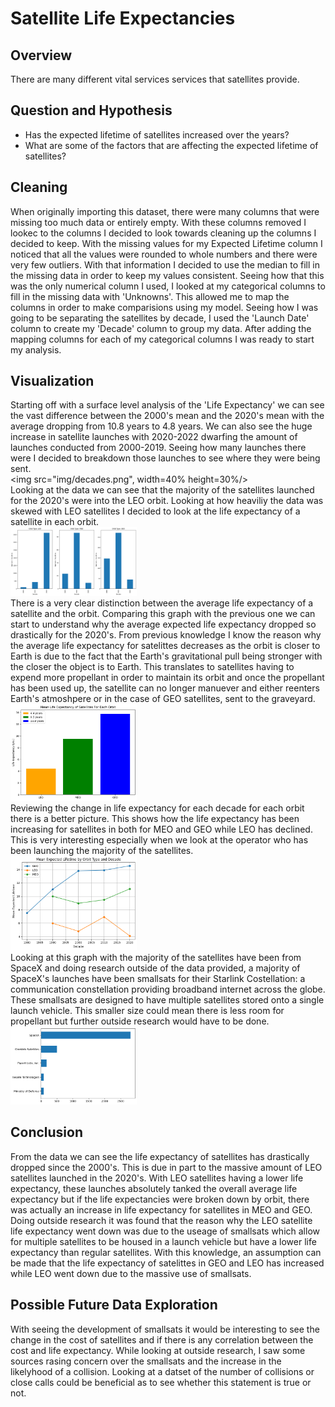 # Satellite Life Expectancies

## Overview
There are many different vital services services that satellites provide. 

## Question and Hypothesis
- Has the expected lifetime of satellites increased over the years?
- What are some of the factors that are affecting the expected lifetime of satellites?

## Cleaning
When originally importing this dataset, there were many columns that were missing too much data or entirely empty. With these columns removed I lookec to the columns I decided to look towards cleaning up the columns I decided to keep. With the missing values for my Expected Lifetime column I noticed that all the values were rounded to whole numbers and there were very few outliers. With that information I decided to use the median to fill in the missing data in order to keep my values consistent. Seeing how that this was the only numerical column I used, I looked at my categorical columns to fill in the missing data with 'Unknowns'. This allowed me to map the columns in order to make comparisions using my model. Seeing how I was going to be separating the satellites by decade, I used the 'Launch Date' column to create my 'Decade' column to group my data. After adding the mapping columns for each of my categorical columns I was ready to start my analysis.

## Visualization
 Starting off with a surface level analysis of the 'Life Expectancy' we can see the vast difference between the  2000's mean and the 2020's mean with the average dropping from 10.8 years to 4.8 years. We can also see the huge increase in satellite launches with 2020-2022 dwarfing the amount of launches conducted from 2000-2019. Seeing how many launches there were I decided to breakdown those launches to see where they were being sent.
<br>
<img src="img/decades.png", width=40% height=30%/>
<br>
Looking at the data we can see that the majority of the satellites launched for the 2020's were into the LEO orbit. Looking at how heaviliy the data was skewed with LEO satellites I decided to look at the life expectancy of a satellite in each orbit.
<br>
<img src="img/orbits.png" width=40% height=30%/>
<br>
There is a very clear distinction between the average life expectancy of a satellite and the orbit. Comparing this graph with the previous one we can start to understand why the average expected life expectancy dropped so drastically for the 2020's. From previous knowledge I know the reason why the average life expectancy for satelittes decreases as the orbit is closer to Earth is due to the fact that the Earth's gravitational pull being stronger with the closer the object is to Earth. This translates to satellites having to expend more propellant in order to maintain its orbit and once the propellant has been used up, the satellite can no longer manuever and either reenters Earth's atmoshpere or in the case of GEO satellites, sent to the graveyard.
<br>
<img src="img/mean_orbit.png" width=40% height=30%/>
<br>
Reviewing the change in life expectancy for each decade for each orbit there is a better picture. This shows how the life expectancy has been increasing for satellites in both for MEO and GEO while LEO has declined. This is very interesting especially when we look at the operator who has been launching the majority of the satellites.
<br>
<img src="img/mean_orbit_decade.png" width=40% height=30%/>
<br>
Looking at this graph with the majority of the satellites have been from SpaceX and doing research outside of the data provided, a majority of SpaceX's launches have been smallsats for their Starlink Costellation: a communication constellation providing broadband internet across the globe. These smallsats are designed to have multiple satellites stored onto a single launch vehicle. This smaller size could mean there is less room for propellant but further outside research would have to be done.
<br>
<img src="img/operators.png" width=40% height=30%/>
<br>

## Conclusion
From the data we can see the life expectancy of satellites has drastically dropped since the 2000's. This is due in part to the massive amount of LEO satellites launched in the 2020's. With LEO satellites having a lower life expectancy, these launches absolutely tanked the overall average life expectancy but if the life expectancies were broken down by orbit, there was actually an increase in life expectancy for satellites in MEO and GEO. Doing outside research it was found that the reason why the LEO satellite life expectancy went down was due to the useage of smallsats which allow for multiple satellites to be housed in a launch vehicle but have a lower life expectancy than regular satellites. With this knowledge, an assumption can be made that the life expectancy of satelittes in GEO and LEO has increased while LEO went down due to the massive use of smallsats.

## Possible Future Data Exploration
With seeing the development of smallsats it would be interesting to see the change in the cost of satellites and if there is any correlation between the cost and life expectancy. While looking at outside research, I saw some sources rasing concern over the smallsats and the increase in the likelyhood of a collision. Looking at a datset of the number of collisions or close calls could be beneficial as to see whether this statement is true or not. 
